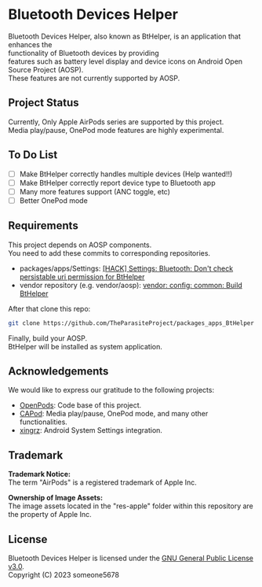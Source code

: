 # Bluetooth Devices Helper

Bluetooth Devices Helper, also known as BtHelper, is an application that enhances the<br>
functionality of Bluetooth devices by providing<br>
features such as battery level display and device icons on Android Open Source Project (AOSP).<br>
These features are not currently supported by AOSP.<br>

## Project Status

Currently, Only Apple AirPods series are supported by this project.<br>
Media play/pause, OnePod mode features are highly experimental.

## To Do List

- [ ] Make BtHelper correctly handles multiple devices (Help wanted!!)
- [ ] Make BtHelper correctly report device type to Bluetooth app
- [ ] Many more features support (ANC toggle, etc)
- [ ] Better OnePod mode

## Requirements

This project depends on AOSP components.<br>
You need to add these commits to corresponding repositories.

* packages/apps/Settings: [[HACK] Settings: Bluetooth: Don't check persistable uri permission for BtHelper](https://github.com/TheParasiteProject/packages_apps_Settings/commit/189dcd3b6c62cbc99e170a3b4c898ab3d039c542)
* vendor repository (e.g. vendor/aosp): [vendor: config: common: Build BtHelper](https://github.com/TheParasiteProject/vendor_aosp/commit/424bca6b12a9f1d5fd56374ba6ae4310ea98cde3)

After that clone this repo:<br>
```bash
git clone https://github.com/TheParasiteProject/packages_apps_BtHelper packages/apps/BtHelper
```

Finally, build your AOSP.<br>
BtHelper will be installed as system application.

## Acknowledgements

We would like to express our gratitude to the following projects:
* [OpenPods](https://github.com/adolfintel/OpenPods): Code base of this project.
* [CAPod](https://github.com/d4rken-org/capod): Media play/pause, OnePod mode, and many other functionalities.
* [xingrz](https://github.com/xingrz): Android System Settings integration.

## Trademark

<b>Trademark Notice:</b><br>
The term "AirPods" is a registered trademark of Apple Inc.<br>

<b>Ownership of Image Assets:</b><br>
The image assets located in the "res-apple" folder within this repository are the property of Apple Inc.<br>

## License

Bluetooth Devices Helper is licensed under the [GNU General Public License v3.0](LICENSE.md).
<br>
Copyright (C) 2023 someone5678
